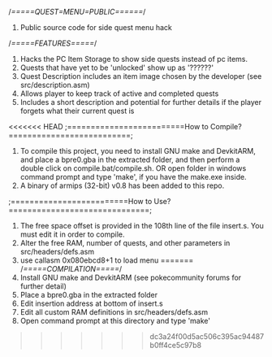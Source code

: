 ﻿/*=====QUEST=MENU=PUBLIC======*/
1. Public source code for side quest menu hack

/*=====FEATURES=====*/
1. Hacks the PC Item Storage to show side quests instead of pc items.
2. Quests that have yet to be 'unlocked' show up as '??????'
3. Quest Description includes an item image chosen by the developer (see src/description.asm)
4. Allows player to keep track of active and completed quests
5. Includes a short description and potential for further details if the player forgets what their current quest is

<<<<<<< HEAD
;=========================How to Compile?==========================;
1. To compile this project, you need to install GNU make and DevkitARM, 
and place a bpre0.gba in the extracted folder, and then perform a double 
click on compile.bat/compile.sh. OR open folder in windows command prompt
and type 'make', if you have the make.exe inside.
2. A binary of armips (32-bit) v0.8 has been added to this repo. 

;=========================How to Use?==============================;
1. The free space offset is provided in the 108th line of the file insert.s.
	You must edit it in order to compile.
2. Alter the free RAM, number of quests, and other parameters in src/headers/defs.asm 
3. use callasm 0x080ebcd8+1 to load menu
=======
/*=====COMPILATION=====*/
1. Install GNU make and DevkitARM (see pokecommunity forums for further detail)
2. Place a bpre0.gba in the extracted folder
3. Edit insertion address at bottom of insert.s
4. Edit all custom RAM definitions in src/headers/defs.asm
5. Open command prompt at this directory and type 'make'
>>>>>>> dc3a24f00d5ac506c395ac94487b0ff4ce5c97b8
